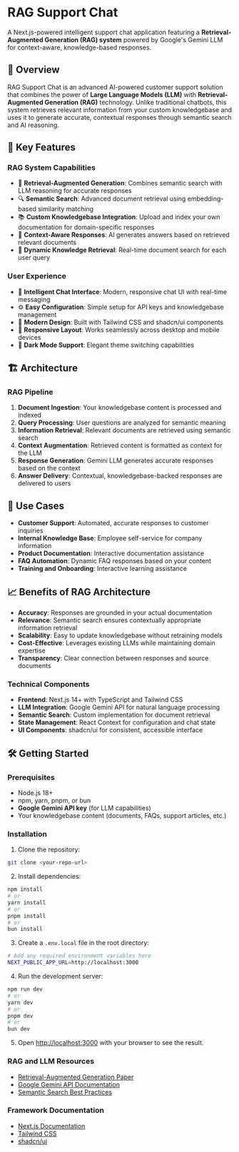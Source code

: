 # RAG Support Chat

A Next.js-powered intelligent support chat application featuring a **Retrieval-Augmented Generation (RAG) system** powered by Google's Gemini LLM for context-aware, knowledge-based responses.

## 🎯 Overview

RAG Support Chat is an advanced AI-powered customer support solution that combines the power of **Large Language Models (LLM)** with **Retrieval-Augmented Generation (RAG)** technology. Unlike traditional chatbots, this system retrieves relevant information from your custom knowledgebase and uses it to generate accurate, contextual responses through semantic search and AI reasoning.

## 🚀 Key Features

### RAG System Capabilities
- 🧠 **Retrieval-Augmented Generation**: Combines semantic search with LLM reasoning for accurate responses
- 🔍 **Semantic Search**: Advanced document retrieval using embedding-based similarity matching
- 📚 **Custom Knowledgebase Integration**: Upload and index your own documentation for domain-specific responses
- 🎯 **Context-Aware Responses**: AI generates answers based on retrieved relevant documents
- 🔄 **Dynamic Knowledge Retrieval**: Real-time document search for each user query

### User Experience
- 💬 **Intelligent Chat Interface**: Modern, responsive chat UI with real-time messaging
- ⚙️ **Easy Configuration**: Simple setup for API keys and knowledgebase management
- 🎨 **Modern Design**: Built with Tailwind CSS and shadcn/ui components
- 📱 **Responsive Layout**: Works seamlessly across desktop and mobile devices
- 🌙 **Dark Mode Support**: Elegant theme switching capabilities

## 🏗️ Architecture

### RAG Pipeline
1. **Document Ingestion**: Your knowledgebase content is processed and indexed
2. **Query Processing**: User questions are analyzed for semantic meaning
3. **Information Retrieval**: Relevant documents are retrieved using semantic search
4. **Context Augmentation**: Retrieved content is formatted as context for the LLM
5. **Response Generation**: Gemini LLM generates accurate responses based on the context
6. **Answer Delivery**: Contextual, knowledgebase-backed responses are delivered to users

## 🎯 Use Cases

- **Customer Support**: Automated, accurate responses to customer inquiries
- **Internal Knowledge Base**: Employee self-service for company information
- **Product Documentation**: Interactive documentation assistance
- **FAQ Automation**: Dynamic FAQ responses based on your content
- **Training and Onboarding**: Interactive learning assistance

## 📈 Benefits of RAG Architecture

- **Accuracy**: Responses are grounded in your actual documentation
- **Relevance**: Semantic search ensures contextually appropriate information retrieval
- **Scalability**: Easy to update knowledgebase without retraining models
- **Cost-Effective**: Leverages existing LLMs while maintaining domain expertise
- **Transparency**: Clear connection between responses and source documents

### Technical Components
- **Frontend**: Next.js 14+ with TypeScript and Tailwind CSS
- **LLM Integration**: Google Gemini API for natural language processing
- **Semantic Search**: Custom implementation for document retrieval
- **State Management**: React Context for configuration and chat state
- **UI Components**: shadcn/ui for consistent, accessible interface

## 🛠️ Getting Started

### Prerequisites

- Node.js 18+ 
- npm, yarn, pnpm, or bun
- **Google Gemini API key** (for LLM capabilities)
- Your knowledgebase content (documents, FAQs, support articles, etc.)

### Installation

1. Clone the repository:
```bash
git clone <your-repo-url>
```

2. Install dependencies:
```bash
npm install
# or
yarn install
# or
pnpm install
# or
bun install
```

3. Create a `.env.local` file in the root directory:
```bash
# Add any required environment variables here
NEXT_PUBLIC_APP_URL=http://localhost:3000
```

4. Run the development server:
```bash
npm run dev
# or
yarn dev
# or
pnpm dev
# or
bun dev
```

5. Open [http://localhost:3000](http://localhost:3000) with your browser to see the result.


### RAG and LLM Resources
- [Retrieval-Augmented Generation Paper](https://arxiv.org/abs/2005.11401)
- [Google Gemini API Documentation](https://ai.google.dev/)
- [Semantic Search Best Practices](https://www.pinecone.io/learn/semantic-search/)

### Framework Documentation
- [Next.js Documentation](https://nextjs.org/docs)
- [Tailwind CSS](https://tailwindcss.com/docs)
- [shadcn/ui](https://ui.shadcn.com/)
